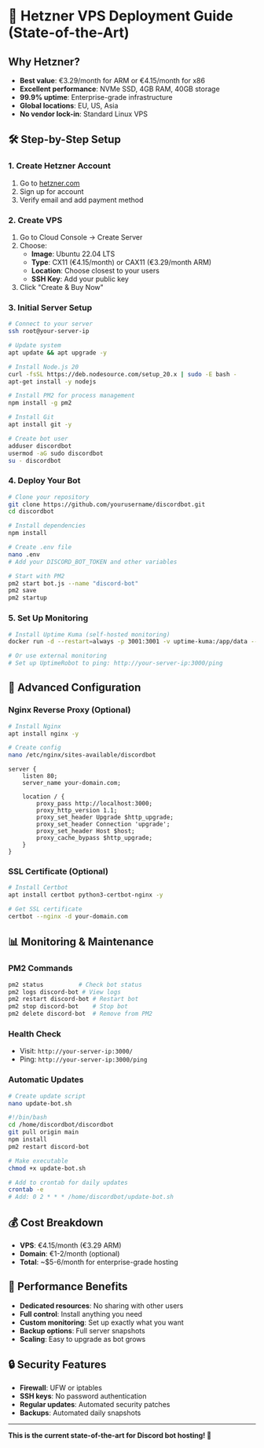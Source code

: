 # 🚀 Hetzner VPS Deployment Guide (State-of-the-Art)

## Why Hetzner?
- **Best value**: €3.29/month for ARM or €4.15/month for x86
- **Excellent performance**: NVMe SSD, 4GB RAM, 40GB storage
- **99.9% uptime**: Enterprise-grade infrastructure
- **Global locations**: EU, US, Asia
- **No vendor lock-in**: Standard Linux VPS

## 🛠️ Step-by-Step Setup

### 1. Create Hetzner Account
1. Go to [hetzner.com](https://hetzner.com)
2. Sign up for account
3. Verify email and add payment method

### 2. Create VPS
1. Go to Cloud Console → Create Server
2. Choose:
   - **Image**: Ubuntu 22.04 LTS
   - **Type**: CX11 (€4.15/month) or CAX11 (€3.29/month ARM)
   - **Location**: Choose closest to your users
   - **SSH Key**: Add your public key
3. Click "Create & Buy Now"

### 3. Initial Server Setup
```bash
# Connect to your server
ssh root@your-server-ip

# Update system
apt update && apt upgrade -y

# Install Node.js 20
curl -fsSL https://deb.nodesource.com/setup_20.x | sudo -E bash -
apt-get install -y nodejs

# Install PM2 for process management
npm install -g pm2

# Install Git
apt install git -y

# Create bot user
adduser discordbot
usermod -aG sudo discordbot
su - discordbot
```

### 4. Deploy Your Bot
```bash
# Clone your repository
git clone https://github.com/yourusername/discordbot.git
cd discordbot

# Install dependencies
npm install

# Create .env file
nano .env
# Add your DISCORD_BOT_TOKEN and other variables

# Start with PM2
pm2 start bot.js --name "discord-bot"
pm2 save
pm2 startup
```

### 5. Set Up Monitoring
```bash
# Install Uptime Kuma (self-hosted monitoring)
docker run -d --restart=always -p 3001:3001 -v uptime-kuma:/app/data --name uptime-kuma louislam/uptime-kuma

# Or use external monitoring
# Set up UptimeRobot to ping: http://your-server-ip:3000/ping
```

## 🔧 Advanced Configuration

### Nginx Reverse Proxy (Optional)
```bash
# Install Nginx
apt install nginx -y

# Create config
nano /etc/nginx/sites-available/discordbot
```

```nginx
server {
    listen 80;
    server_name your-domain.com;

    location / {
        proxy_pass http://localhost:3000;
        proxy_http_version 1.1;
        proxy_set_header Upgrade $http_upgrade;
        proxy_set_header Connection 'upgrade';
        proxy_set_header Host $host;
        proxy_cache_bypass $http_upgrade;
    }
}
```

### SSL Certificate (Optional)
```bash
# Install Certbot
apt install certbot python3-certbot-nginx -y

# Get SSL certificate
certbot --nginx -d your-domain.com
```

## 📊 Monitoring & Maintenance

### PM2 Commands
```bash
pm2 status          # Check bot status
pm2 logs discord-bot # View logs
pm2 restart discord-bot # Restart bot
pm2 stop discord-bot    # Stop bot
pm2 delete discord-bot  # Remove from PM2
```

### Health Check
- Visit: `http://your-server-ip:3000/`
- Ping: `http://your-server-ip:3000/ping`

### Automatic Updates
```bash
# Create update script
nano update-bot.sh
```

```bash
#!/bin/bash
cd /home/discordbot/discordbot
git pull origin main
npm install
pm2 restart discord-bot
```

```bash
# Make executable
chmod +x update-bot.sh

# Add to crontab for daily updates
crontab -e
# Add: 0 2 * * * /home/discordbot/update-bot.sh
```

## 💰 Cost Breakdown
- **VPS**: €4.15/month (€3.29 ARM)
- **Domain**: €1-2/month (optional)
- **Total**: ~$5-6/month for enterprise-grade hosting

## 🚀 Performance Benefits
- **Dedicated resources**: No sharing with other users
- **Full control**: Install anything you need
- **Custom monitoring**: Set up exactly what you want
- **Backup options**: Full server snapshots
- **Scaling**: Easy to upgrade as bot grows

## 🔒 Security Features
- **Firewall**: UFW or iptables
- **SSH keys**: No password authentication
- **Regular updates**: Automated security patches
- **Backups**: Automated daily snapshots

---

**This is the current state-of-the-art for Discord bot hosting! 🎉**
